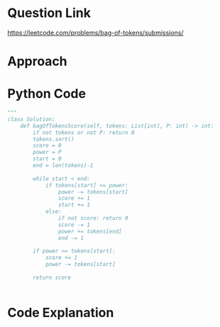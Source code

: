 # Question Link
https://leetcode.com/problems/bag-of-tokens/submissions/

# Approach

# Python Code

```Python
"""
class Solution:
    def bagOfTokensScore(self, tokens: List[int], P: int) -> int:
        if not tokens or not P: return 0
        tokens.sort()
        score = 0
        power = P
        start = 0
        end = len(tokens)-1
        
        while start < end:
            if tokens[start] <= power:
                power -= tokens[start]
                score += 1
                start += 1
            else:
                if not score: return 0
                score -= 1
                power += tokens[end]
                end -= 1
        
        if power >= tokens[start]:
            score += 1
            power -= tokens[start]
                
        return score
        
```

# Code Explanation
